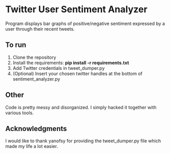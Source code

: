 # Twitter User Sentiment Analyzer
Program displays bar graphs of positive/negative sentiment expressed by a user through their recent tweets.

## To run
1. Clone the repository
2. Install the requirements: **pip install -r requirements.txt**
3. Add Twitter credentials in tweet_dumper.py
4. (Optional) Insert your chosen twitter handles at the bottom of sentiment_analyzer.py

## Other
Code is pretty messy and disorganized. I simply hacked it together with various tools. 

## Acknowledgments
I would like to thank yanofsy for providing the tweet_dumper.py file which made my life a lot easier.